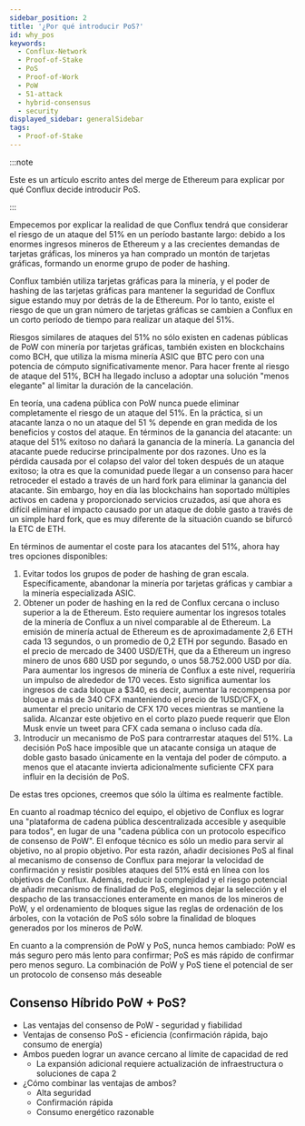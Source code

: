 ```yaml
---
sidebar_position: 2
title: '¿Por qué introducir PoS?'
id: why_pos
keywords:
  - Conflux-Network
  - Proof-of-Stake
  - PoS
  - Proof-of-Work
  - PoW
  - 51-attack
  - hybrid-consensus
  - security
displayed_sidebar: generalSidebar
tags:
  - Proof-of-Stake
---
```


:::note

Este es un artículo escrito antes del merge de Ethereum para explicar por qué Conflux decide introducir PoS.

:::

Empecemos por explicar la realidad de que Conflux tendrá que considerar el riesgo de un ataque del 51% en un período bastante largo: debido a los enormes ingresos mineros de Ethereum y a las crecientes demandas de tarjetas gráficas, los mineros ya han comprado un montón de tarjetas gráficas, formando un enorme grupo de poder de hashing.

Conflux también utiliza tarjetas gráficas para la minería, y el poder de hashing de las tarjetas gráficas para mantener la seguridad de Conflux sigue estando muy por detrás de la de Ethereum. Por lo tanto, existe el riesgo de que un gran número de tarjetas gráficas se cambien a Conflux en un corto período de tiempo para realizar un ataque del 51%.

Riesgos similares de ataques del 51% no sólo existen en cadenas públicas de PoW con minería por tarjetas gráficas, también existen en blockchains como BCH, que utiliza la misma minería ASIC que BTC pero con una potencia de cómputo significativamente menor. Para hacer frente al riesgo de ataque del 51%, BCH ha llegado incluso a adoptar una solución "menos elegante" al limitar la duración de la cancelación.

En teoría, una cadena pública con PoW nunca puede eliminar completamente el riesgo de un ataque del 51%. En la práctica, si un atacante lanza o no un ataque del 51 % depende en gran medida de los beneficios y costos del ataque. En términos de la ganancia del atacante: un ataque del 51% exitoso no dañará la ganancia de la minería. La ganancia del atacante puede reducirse principalmente por dos razones. Uno es la pérdida causada por el colapso del valor del token después de un ataque exitoso; la otra es que la comunidad puede llegar a un consenso para hacer retroceder el estado a través de un hard fork para eliminar la ganancia del atacante. Sin embargo, hoy en día las blockchains han soportado múltiples activos en cadena y proporcionado servicios cruzados, así que ahora es difícil eliminar el impacto causado por un ataque de doble gasto a través de un simple hard fork, que es muy diferente de la situación cuando se bifurcó la ETC de ETH.

En términos de aumentar el coste para los atacantes del 51%, ahora hay tres opciones disponibles:

1. Evitar todos los grupos de poder de hashing de gran escala. Específicamente, abandonar la minería por tarjetas gráficas y cambiar a la minería especializada ASIC.
2. Obtener un poder de hashing en la red de Conflux cercana o incluso superior a la de Ethereum. Esto requiere aumentar los ingresos totales de la minería de Conflux a un nivel comparable al de Ethereum. La emisión de minería actual de Ethereum es de aproximadamente 2,6 ETH cada 13 segundos, o un promedio de 0,2 ETH por segundo. Basado en el precio de mercado de 3400 USD/ETH, que da a Ethereum un ingreso minero de unos 680 USD por segundo, o unos 58.752.000 USD por día. Para aumentar los ingresos de minería de Conflux a este nivel, requeriría un impulso de alrededor de 170 veces. Esto significa aumentar los ingresos de cada bloque a $340, es decir, aumentar la recompensa por bloque a más de 340 CFX manteniendo el precio de 1USD/CFX, o aumentar el precio unitario de CFX 170 veces mientras se mantiene la salida. Alcanzar este objetivo en el corto plazo puede requerir que Elon Musk envíe un tweet para CFX cada semana o incluso cada día.
3. Introducir un mecanismo de PoS para contrarrestar ataques del 51%. La decisión PoS hace imposible que un atacante consiga un ataque de doble gasto basado únicamente en la ventaja del poder de cómputo. a menos que el atacante invierta adicionalmente suficiente CFX para influir en la decisión de PoS.

De estas tres opciones, creemos que sólo la última es realmente factible.

En cuanto al roadmap técnico del equipo, el objetivo de Conflux es lograr una "plataforma de cadena pública descentralizada accesible y asequible para todos", en lugar de una "cadena pública con un protocolo específico de consenso de PoW". El enfoque técnico es sólo un medio para servir al objetivo, no al propio objetivo. Por esta razón, añadir decisiones PoS al final al mecanismo de consenso de Conflux para mejorar la velocidad de confirmación y resistir posibles ataques del 51% está en línea con los objetivos de Conflux. Además, reducir la complejidad y el riesgo potencial de añadir mecanismo de finalidad de PoS, elegimos dejar la selección y el despacho de las transacciones enteramente en manos de los mineros de PoW, y el ordenamiento de bloques sigue las reglas de ordenación de los árboles, con la votación de PoS sólo sobre la finalidad de bloques generados por los mineros de PoW.

En cuanto a la comprensión de PoW y PoS, nunca hemos cambiado: PoW es más seguro pero más lento para confirmar; PoS es más rápido de confirmar pero menos seguro. La combinación de PoW y PoS tiene el potencial de ser un protocolo de consenso más deseable

## Consenso Híbrido PoW + PoS?

- Las ventajas del consenso de PoW - seguridad y fiabilidad
- Ventajas de consenso PoS - eficiencia (confirmación rápida, bajo consumo de energía)
- Ambos pueden lograr un avance cercano al límite de capacidad de red
  - La expansión adicional requiere actualización de infraestructura o soluciones de capa 2
- ¿Cómo combinar las ventajas de ambos?
  - Alta seguridad
  - Confirmación rápida
  - Consumo energético razonable
